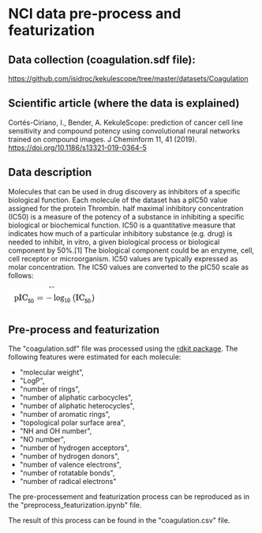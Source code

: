 # NCI data pre-process and featurization

## Data collection (coagulation.sdf file):
https://github.com/isidroc/kekulescope/tree/master/datasets/Coagulation

## Scientific article (where the data is explained)
Cortés-Ciriano, I., Bender, A. KekuleScope: prediction of cancer cell line sensitivity and compound potency using convolutional neural networks trained on compound images. J Cheminform 11, 41 (2019). https://doi.org/10.1186/s13321-019-0364-5

## Data description
Molecules that can be used in drug discovery as inhibitors of a specific biological function. Each molecule of the dataset has a pIC50 value assigned for the protein Thrombin. half maximal inhibitory concentration (IC50) is a measure of the potency of a substance in inhibiting a specific biological or biochemical function. 
IC50 is a quantitative measure that indicates how much of a particular inhibitory substance (e.g. drug) is needed to inhibit, in vitro, a given biological process or biological component by 50%.[1] The biological component could be an enzyme, cell, cell receptor or microorganism. 
IC50 values are typically expressed as molar concentration. 
The IC50 values are converted to the pIC50 scale as follows:

![classification results](pIC50_formula.PNG)

## Pre-process and featurization
The "coagulation.sdf" file was processed using the [rdkit package](https://www.rdkit.org/). 
The following features were estimated for each molecule:

- "molecular weight",
- "LogP",
- "number of rings",
- "number of aliphatic carbocycles",
- "number of aliphatic heterocycles",
- "number of aromatic rings",
- "topological polar surface area",
- "NH and OH number", 
- "NO number",
- "number of hydrogen acceptors", 
- "number of hydrogen donors", 
- "number of valence electrons",
- "number of rotatable bonds", 
- "number of radical electrons"

The pre-processement and featurization process can be reproduced as in the "preprocess_featurization.ipynb" file.

The result of this process can be found in the "coagulation.csv" file.
